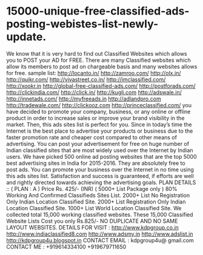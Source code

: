 # 15000-unique-free-classified-ads-posting-webistes-list-newly-update.
We know that it is very hard to find out Classified Websites which allows you to POST your AD for FREE. There are many Classified websites which allow its members to post ad on chargeable basis and many websites allows for free. sample list: http://locanto.in/ http://zamroo.com/ http://olx.in/ http://quikr.com/ http://vivastreet.co.in/ http://imclassified.com/ http://xookr.in http://global-free-classified-ads.com/ http://postforads.com/ http://clickindia.com/ http://click.in/ http://kugli.com http://adswale.in/ http://innetads.com/ http://myfreeads.in http://adlandpro.com http://tradewale.com/ http://clickooz.com http://princeclassified.com/  you have decided to promote your company, business, or any online or offline product in order to increase sales or improve your brand visibility in the market. Then, this ads sites list is perfect for you. Since in today’s time the Internet is the best place to advertise your products or business due to the faster promotion rate and cheaper cost compared to other means of advertising. You can post your advertisement for free on huge number of Indian classified sites that are most widely used over the Internet by Indian users.  We have picked 500 online ad posting websites that are the top 5000 best advertising sites in India for 2015-2016. They are absolutely free to post ads. You can promote your business over the Internet in no time using this ads sites list. Satisfaction and success is guaranteed, if efforts are well and rightly directed towards achieving the advertising goals.   PLAN DETAILS :: ( PLAN : A ) Price Rs. 425/- (INR) ( 5000+ List Package only ) 80% Working And Confirmed Classifieds Sites List. 2000+ List No Registration Only Indian Location Classified Site. 2000+ List Registration Only Indian Location Classified Site. 1000+ List World Location Classified Site. We collected total 15,000 working classified websites. These 15,000 Classified Website Lists Cost you only Rs.825/- NO DUPLICATE AND NO SAME LAYOUT WEBSITES. DETAILS FOR VISIT : http://www.kdpgroup.co.in http://www.indiaclassified8.com http://www.adsmy.in http://www.adslist.in http://kdpgroup4u.blogspot.in CONTACT EMAIL : kdpgroup4u@ gmail.com CONTACT ME : +919614334100                            +919679711650
